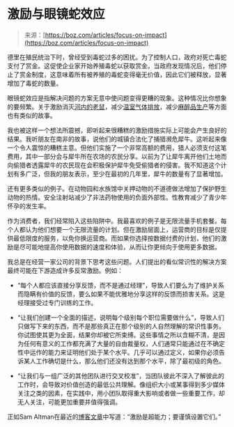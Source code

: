 <!--yml

分类：未分类

日期：2024-05-27 14:42:33

-->

# 激励与眼镜蛇效应

> 来源：[https://boz.com/articles/focus-on-impact](https://boz.com/articles/focus-on-impact)

德里在殖民统治下时，曾经受到毒蛇过多的困扰。为了控制人口，政府对死亡毒蛇支付了赏金。这促使企业家开始养殖毒蛇以获取赏金。当政府发现情况后，他们停止了赏金制度，这意味着所有被养殖的毒蛇变得毫无价值，因此它们被释放，显著增加了毒蛇的数量。

眼镜蛇效应是指解决问题的方案无意中使问题变得更糟的现象。这种情况比你想象的要频繁。关于激励消灭[河内的老鼠](https://en.wikipedia.org/wiki/Great_Hanoi_Rat_Massacre)，减少[温室气体排放](https://www.nature.com/articles/nature.2015.18238)，减少[麻醉品生产](https://www.sigar.mil/pdf/lessonslearned/SIGAR-18-52-LL.pdf#page=56)等方面也有类似的故事。

我也被这样一个想法所震撼，即听起来很糟糕的激励措施实际上可能会产生良好的结果。我听朋友在南非的故事，说他们的城镇合法化了捕猎濒危犀牛。这听起来像一个令人震惊的糟糕主意。但他们实施了一个非常高额的费用，猎人必须支付这笔费用，其中一部分会与犀牛所在农场的农民分享。以前为了让犀牛离开他们土地而向偷猎者透露犀牛的农民现在会积极保护犀牛免受偷猎者的侵害。我不知道这个计划有多广泛，但我的朋友表示，至少在最初的几年里，犀牛的数量有了显著增加。

还有更多类似的例子。在动物园和水族馆中关押动物的不道德做法增加了保护野生动物的热情。安全注射站减少了非法药物使用的负面外部性。性教育减少了青少年怀孕的发生率。

作为消费者，我们经常陷入这些陷阱中。我最喜欢的例子是无限流量手机套餐。每个人都认为他们想要一个无限流量的计划。但在激励层面上，运营商的目标是仅提供最低限度的服务，以免你换运营商。而如果你选择按数据付费的计划，他们的激励是尽可能地提高你使用数据的速度和体验，从而让你更倾向于使用更多数据。

我总是在经营一家公司的背景下思考这些问题。人们提出的看似常识性的解决方案最终可能在下游造成许多反常激励。例如：

+   “每个人都应该直接分享反馈，而不是通过经理”，导致人们要么为了维护关系而隐瞒有价值的反馈，要么如果不能优雅地分享这样的反馈而损害关系。这是经理接受过专门训练的工作。

+   “让我们创建一个全面的描述，说明每个级别每个职位需要做什么”，导致人们只做写下来的东西，而不是那些真正在那个级别的人自然理解的常识性事务。你试图使其更为全面，结果你却被它所束缚。这些事情之所以含糊不清，是因为任何有意义的工作都充满了大量的自由裁量权，人们通常只能通过在不确定性中运作的能力来证明他们处于某个水平。几乎可以通过定义，如果你必须告诉某人工作确切是什么，那么他们还没有达到那个水平，除了最初级的角色。

+   “让我们与一组广泛的其他团队进行交叉校准”，当团队彼此不深入了解彼此的工作时，会导致对价值创造的最低公共理解。像组织大小或某事得到多少媒体关注之类的因素，在实践中，用小团队取得重大影响或者做一些重要工作，却无人关注，可能更加重要并值得强调。

正如Sam Altman在最近的[博客文章](https://blog.samaltman.com/what-i-wish-someone-had-told-me)中写道：“激励是超能力；要谨慎设置它们。”
